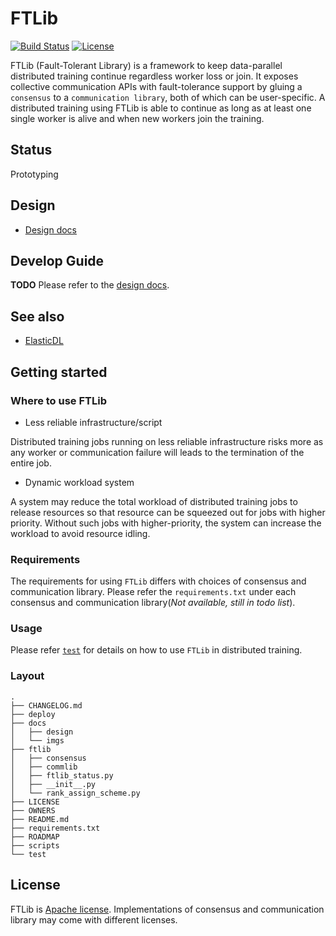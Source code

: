 # FTLib

[![Build Status](https://travis-ci.org/caicloud/ftlib.svg?branch=master)](https://travis-ci.org/caicloud/ftlib)
[![License](https://img.shields.io/badge/License-Apache%202.0-blue.svg)](./LICENSE)

FTLib (Fault-Tolerant Library) is a framework to keep data-parallel distributed training continue regardless worker loss or join. It exposes collective communication APIs with fault-tolerance support by gluing a `consensus` to a `communication library`, both of which can be user-specific. A distributed training using FTLib is able to continue as long as at least one single worker is alive and when new workers join the training.

## Status

Prototyping

## Design

* [Design docs](https://github.com/caicloud/ftlib/tree/master/docs/design)

## Develop Guide

**TODO**
Please refer to the [design docs](https://github.com/caicloud/ftlib/tree/master/docs/design).

## See also

* [ElasticDL](https://github.com/sql-machine-learning/elasticdl/)

## Getting started

### Where to use FTLib

- Less reliable infrastructure/script

Distributed training jobs running on less reliable infrastructure risks more as any worker or communication failure will leads to the termination of the entire job.

- Dynamic workload system

A system may reduce the total workload of distributed training jobs to release resources so that resource can be squeezed out for jobs with higher priority. Without such jobs with higher-priority, the system can increase the workload to avoid resource idling.

### Requirements

The requirements for using `FTLib` differs with choices of consensus and communication library. Please refer the `requirements.txt` under each consensus and communication library(*Not available, still in todo list*).

### Usage

Please refer [`test`](./test) for details on how to use `FTLib` in distributed training.

### Layout

```
.
├── CHANGELOG.md
├── deploy
├── docs
│   ├── design
│   └── imgs
├── ftlib
│   ├── consensus
│   ├── commlib
│   ├── ftlib_status.py
│   ├── __init__.py
│   └── rank_assign_scheme.py
├── LICENSE
├── OWNERS
├── README.md
├── requirements.txt
├── ROADMAP
├── scripts
└── test
```

## License

FTLib is [Apache license](LICENSE). Implementations of consensus and communication library may come with different licenses.